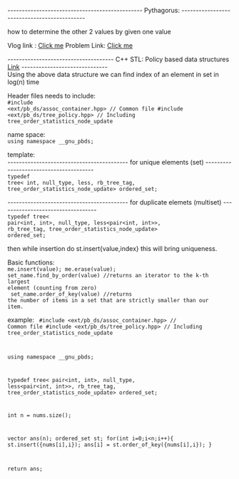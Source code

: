 ----------------------------------------------- Pythagorus: --------------------------------------------

  how to determine the other 2 values by given one value
  
  Vlog link : [Click me](https://byjus.com/maths/pythagorean-triples/)
  Problem Link: [Click me](https://codeforces.com/problemset/problem/1487/D)


------------------------------------- C++ STL: Policy based data structures [Link](https://codeforces.com/blog/entry/11080) ------------------------------<br>
  Using the above data structure we can find index of an element in set in log(n) time<br>

  Header files needs to include:<br>
    <code>#include <ext/pb_ds/assoc_container.hpp> // Common file
    #include <ext/pb_ds/tree_policy.hpp> // Including tree_order_statistics_node_update</code>

  name space:<br>
    <code>using namespace __gnu_pbds;</code>


  template:<br>
  ------------------------------------------  for unique elements (set)  ---------------------------------------<br>
    <code>typedef tree<
    int,
    null_type,
    less<int>,
    rb_tree_tag,
    tree_order_statistics_node_update>
    ordered_set;</code>

  ------------------------------------------  for duplicate elemets (multiset)  ----------------------------------<br>
    <code>typedef tree<
    pair<int, int>,
    null_type,
    less<pair<int, int>>,
    rb_tree_tag,
    tree_order_statistics_node_update> ordered_set;</code>

  then while insertion do st.insert{value,index} this will bring uniqueness.

  Basic functions: <br>
    <code>me.insert(value);
    me.erase(value);
    set_name.find_by_order(value)    //returns an iterator to the k-th largest element (counting from zero)<br>
    set_name.order_of_key(value)     //returns the number of items in a set that are strictly smaller than our item.</code>

  example:
  <code>
  #include <ext/pb_ds/assoc_container.hpp> // Common file
  #include <ext/pb_ds/tree_policy.hpp> // Including tree_order_statistics_node_update

  using namespace __gnu_pbds;
  
  typedef tree<
  pair<int, int>,
  null_type,
  less<pair<int, int>>,
  rb_tree_tag,
  tree_order_statistics_node_update> ordered_set;
  
  int n = nums.size();
  
  vector<int> ans(n);
  ordered_set st;
  for(int i=0;i<n;i++){
      st.insert({nums[i],i});
      ans[i] = st.order_of_key({nums[i],i});
  }

  return ans;</code>
